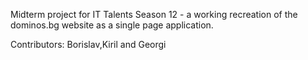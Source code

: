 Midterm project for IT Talents Season 12 - a working recreation of the dominos.bg website as a single page application.

Contributors: Borislav,Kiril and Georgi
